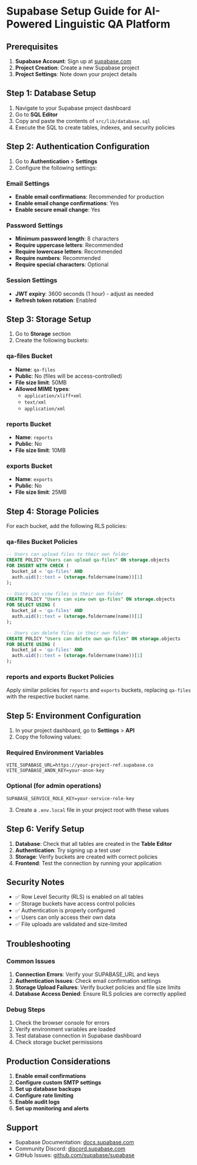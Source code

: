 # Supabase Setup Guide for AI-Powered Linguistic QA Platform

## Prerequisites

1. **Supabase Account**: Sign up at [supabase.com](https://supabase.com)
2. **Project Creation**: Create a new Supabase project
3. **Project Settings**: Note down your project details

## Step 1: Database Setup

1. Navigate to your Supabase project dashboard
2. Go to **SQL Editor**
3. Copy and paste the contents of `src/lib/database.sql`
4. Execute the SQL to create tables, indexes, and security policies

## Step 2: Authentication Configuration

1. Go to **Authentication** > **Settings**
2. Configure the following settings:

### Email Settings
- **Enable email confirmations**: Recommended for production
- **Enable email change confirmations**: Yes
- **Enable secure email change**: Yes

### Password Settings
- **Minimum password length**: 8 characters
- **Require uppercase letters**: Recommended
- **Require lowercase letters**: Recommended
- **Require numbers**: Recommended
- **Require special characters**: Optional

### Session Settings
- **JWT expiry**: 3600 seconds (1 hour) - adjust as needed
- **Refresh token rotation**: Enabled

## Step 3: Storage Setup

1. Go to **Storage** section
2. Create the following buckets:

### qa-files Bucket
- **Name**: `qa-files`
- **Public**: No (files will be access-controlled)
- **File size limit**: 50MB
- **Allowed MIME types**: 
  - `application/xliff+xml`
  - `text/xml`
  - `application/xml`

### reports Bucket
- **Name**: `reports`
- **Public**: No
- **File size limit**: 10MB

### exports Bucket
- **Name**: `exports`
- **Public**: No
- **File size limit**: 25MB

## Step 4: Storage Policies

For each bucket, add the following RLS policies:

### qa-files Bucket Policies
```sql
-- Users can upload files to their own folder
CREATE POLICY "Users can upload qa-files" ON storage.objects
FOR INSERT WITH CHECK (
  bucket_id = 'qa-files' AND 
  auth.uid()::text = (storage.foldername(name))[1]
);

-- Users can view files in their own folder
CREATE POLICY "Users can view own qa-files" ON storage.objects
FOR SELECT USING (
  bucket_id = 'qa-files' AND 
  auth.uid()::text = (storage.foldername(name))[1]
);

-- Users can delete files in their own folder
CREATE POLICY "Users can delete own qa-files" ON storage.objects
FOR DELETE USING (
  bucket_id = 'qa-files' AND 
  auth.uid()::text = (storage.foldername(name))[1]
);
```

### reports and exports Bucket Policies
Apply similar policies for `reports` and `exports` buckets, replacing `qa-files` with the respective bucket name.

## Step 5: Environment Configuration

1. In your project dashboard, go to **Settings** > **API**
2. Copy the following values:

### Required Environment Variables
```env
VITE_SUPABASE_URL=https://your-project-ref.supabase.co
VITE_SUPABASE_ANON_KEY=your-anon-key
```

### Optional (for admin operations)
```env
SUPABASE_SERVICE_ROLE_KEY=your-service-role-key
```

3. Create a `.env.local` file in your project root with these values

## Step 6: Verify Setup

1. **Database**: Check that all tables are created in the **Table Editor**
2. **Authentication**: Try signing up a test user
3. **Storage**: Verify buckets are created with correct policies
4. **Frontend**: Test the connection by running your application

## Security Notes

- ✅ Row Level Security (RLS) is enabled on all tables
- ✅ Storage buckets have access control policies
- ✅ Authentication is properly configured
- ✅ Users can only access their own data
- ✅ File uploads are validated and size-limited

## Troubleshooting

### Common Issues

1. **Connection Errors**: Verify your SUPABASE_URL and keys
2. **Authentication Issues**: Check email confirmation settings
3. **Storage Upload Failures**: Verify bucket policies and file size limits
4. **Database Access Denied**: Ensure RLS policies are correctly applied

### Debug Steps

1. Check the browser console for errors
2. Verify environment variables are loaded
3. Test database connection in Supabase dashboard
4. Check storage bucket permissions

## Production Considerations

1. **Enable email confirmations**
2. **Configure custom SMTP settings**
3. **Set up database backups**
4. **Configure rate limiting**
5. **Enable audit logs**
6. **Set up monitoring and alerts**

## Support

- Supabase Documentation: [docs.supabase.com](https://docs.supabase.com)
- Community Discord: [discord.supabase.com](https://discord.supabase.com)
- GitHub Issues: [github.com/supabase/supabase](https://github.com/supabase/supabase) 